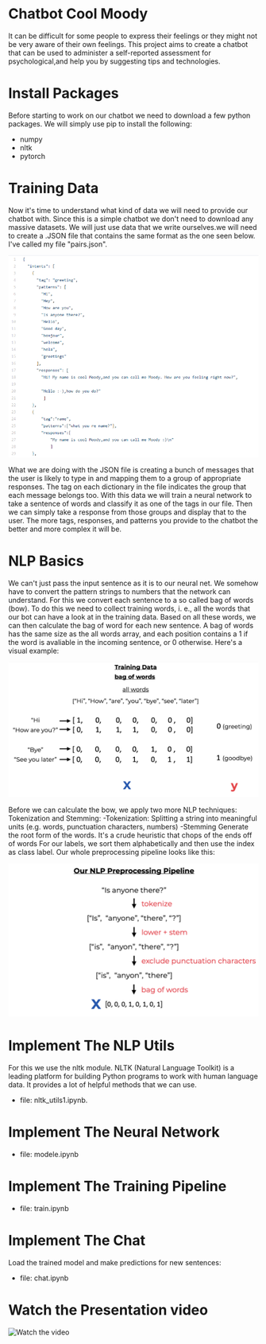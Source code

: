 # Chatbot Cool Moody
It can be difficult for some people to express their feelings or they might not be very aware of their own feelings. This project aims to create a chatbot that can be used to administer a self-reported assessment for psychological,and help you by suggesting tips and technologies.  

# Install Packages
Before starting to work on our chatbot we need to download a few python packages.
We will simply use pip to install the following:
- numpy
- nltk
- pytorch

# Training Data
Now it's time to understand what kind of data we will need to provide our chatbot with. Since this is a simple chatbot we don't need to download any massive datasets. We will just use data that we write ourselves.we will need to create a .JSON file that contains the same format as the one seen below. I've called my file "pairs.json".


![alt text](https://github.com/chaimaeAH/chatbot/blob/master/pairs_img.png)


What we are doing with the JSON file is creating a bunch of messages that the user is likely to type in and mapping them to a group of appropriate responses. The tag on each dictionary in the file indicates the group that each message belongs too. With this data we will train a neural network to take a sentence of words and classify it as one of the tags in our file. Then we can simply take a response from those groups and display that to the user. The more tags, responses, and patterns you provide to the chatbot the better and more complex it will be.

#  NLP Basics
We can't just pass the input sentence as it is to our neural net. We somehow have to convert the pattern strings to numbers that the network can understand. For this we convert each sentence to a so called bag of words (bow). To do this we need to collect training words, i. e., all the words that our bot can have a look at in the training data. Based on all these words, we can then calculate the bag of word for each new sentence. A bag of words has the same size as the all words array, and each position contains a 1 if the word is avaliable in the incoming sentence, or 0 otherwise. Here's a visual example:


![alt text](https://github.com/chaimaeAH/chatbot/blob/master/nlp_basic1.png)


Before we can calculate the bow, we apply two more NLP techniques: Tokenization and Stemming:
-Tokenization: Splitting a string into meaningful units (e.g. words, punctuation characters, numbers)
-Stemming Generate the root form of the words. It's a crude heuristic that chops of the ends off of words
For our labels, we sort them alphabetically and then use the index as class label. Our whole preprocessing pipeline looks like this:


![alt text](https://github.com/chaimaeAH/chatbot/blob/master/nlp_basic2.png)



# Implement The NLP Utils
For this we use the nltk module. NLTK (Natural Language Toolkit) is a leading platform for building Python programs to work with human language data. It provides a lot of helpful methods that we can use.
- file: nltk_utils1.ipynb.

# Implement The Neural Network

- file: modele.ipynb

# Implement The Training Pipeline

- file: train.ipynb

# Implement The Chat
Load the trained model and make predictions for new sentences:

- file: chat.ipynb

# Watch the Presentation video 

![Watch the video](https://www.youtube.com/watch?v=ZLMJkteeuOI&t=61s)

